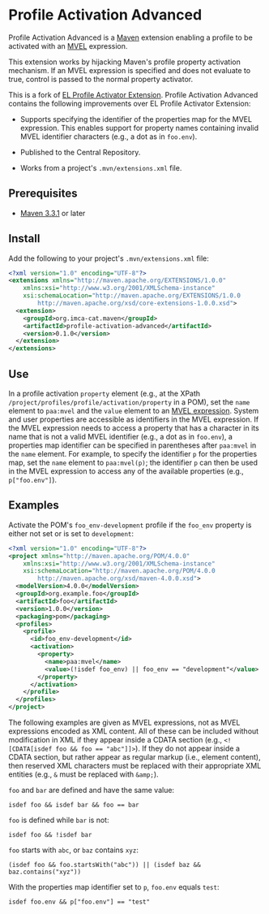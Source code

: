 [//]: # (Modifications copyright 2018 J. Lewis Muir)

# Profile Activation Advanced

Profile Activation Advanced is a [Maven][1] extension enabling a profile
to be activated with an [MVEL][2] expression.

This extension works by hijacking Maven's profile property activation
mechanism.  If an MVEL expression is specified and does not evaluate to
true, control is passed to the normal property activator.

This is a fork of [EL Profile Activator Extension][3].  Profile
Activation Advanced contains the following improvements over EL Profile
Activator Extension:

* Supports specifying the identifier of the properties map for the MVEL
  expression.  This enables support for property names containing invalid
  MVEL identifier characters (e.g., a dot as in `foo.env`).

* Published to the Central Repository.

* Works from a project's `.mvn/extensions.xml` file.

## Prerequisites

* [Maven 3.3.1][4] or later

## Install

Add the following to your project's `.mvn/extensions.xml` file:

```xml
<?xml version="1.0" encoding="UTF-8"?>
<extensions xmlns="http://maven.apache.org/EXTENSIONS/1.0.0"
    xmlns:xsi="http://www.w3.org/2001/XMLSchema-instance"
    xsi:schemaLocation="http://maven.apache.org/EXTENSIONS/1.0.0
        http://maven.apache.org/xsd/core-extensions-1.0.0.xsd">
  <extension>
    <groupId>org.imca-cat.maven</groupId>
    <artifactId>profile-activation-advanced</artifactId>
    <version>0.1.0</version>
  </extension>
</extensions>
```

## Use

In a profile activation `property` element (e.g., at the XPath
`/project/profiles/profile/activation/property` in a POM), set
the `name` element to `paa:mvel` and the `value` element to an [MVEL
expression][5].  System and user properties are accessible as
identifiers in the MVEL expression.  If the MVEL expression needs
to access a property that has a character in its name that is not a
valid MVEL identifier (e.g., a dot as in `foo.env`), a properties map
identifier can be specified in parentheses after `paa:mvel` in the `name`
element.  For example, to specify the identifier `p` for the properties
map, set the `name` element to `paa:mvel(p)`; the identifier `p` can then be
used in the MVEL expression to access any of the available properties
(e.g., `p["foo.env"]`).

## Examples

Activate the POM's `foo_env-development` profile if the `foo_env`
property is either not set or is set to `development`:

```xml
<?xml version="1.0" encoding="UTF-8"?>
<project xmlns="http://maven.apache.org/POM/4.0.0"
    xmlns:xsi="http://www.w3.org/2001/XMLSchema-instance"
    xsi:schemaLocation="http://maven.apache.org/POM/4.0.0
        http://maven.apache.org/xsd/maven-4.0.0.xsd">
  <modelVersion>4.0.0</modelVersion>
  <groupId>org.example.foo</groupId>
  <artifactId>foo</artifactId>
  <version>1.0.0</version>
  <packaging>pom</packaging>
  <profiles>
    <profile>
      <id>foo_env-development</id>
      <activation>
        <property>
          <name>paa:mvel</name>
          <value>(!isdef foo_env) || foo_env == "development"</value>
        </property>
      </activation>
    </profile>
  </profiles>
</project>
```

The following examples are given as MVEL expressions, not as MVEL
expressions encoded as XML content.  All of these can be included
without modification in XML if they appear inside a CDATA section
(e.g., `<![CDATA[isdef foo && foo == "abc"]]>`).  If they do not
appear inside a CDATA section, but rather appear as regular markup
(i.e., element content), then reserved XML characters must be replaced
with their appropriate XML entities (e.g., `&` must be replaced with
`&amp;`).

`foo` and `bar` are defined and have the same value:

```
isdef foo && isdef bar && foo == bar
```
		
`foo` is defined while `bar` is not:

```
isdef foo && !isdef bar
```

`foo` starts with `abc`, or `baz` contains `xyz`:

```
(isdef foo && foo.startsWith("abc")) || (isdef baz && baz.contains("xyz"))
```

With the properties map identifier set to `p`, `foo.env` equals `test`:

```
isdef foo.env && p["foo.env"] == "test"
```

[1]: https://maven.apache.org/
[2]: https://github.com/mvel/mvel
[3]: https://github.com/kpiwko/el-profile-activator-extension
[4]: https://maven.apache.org/docs/3.3.1/release-notes.html
[5]: http://mvel.documentnode.com/
